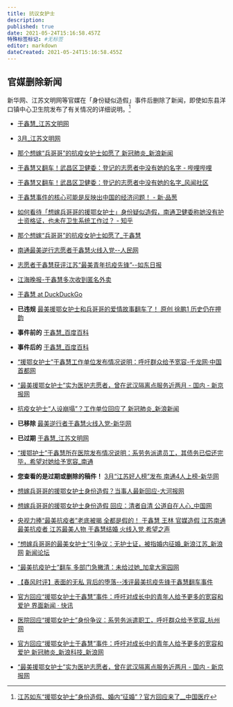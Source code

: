 ```yaml
---
title: 抗议女护士
description:
published: true
date: 2021-05-24T15:16:58.457Z
特殊标签标记: #无标签
editor: markdown
dateCreated: 2021-05-24T15:16:58.455Z
---
```


## 官媒删除新闻

新华网、江苏文明网等官媒在「身份疑似造假」事件后删除了新闻，即使如东县洋口镇中心卫生院发布了有关情况的详细说明。[^the_truth]

[^the_truth]: [江苏如东“援鄂女护士”身份造假、婚内“征婚”？官方回应来了__中国医疗](https://web.archive.org/web/20201018133512/http://med.china.com.cn/content/pid/209633/tid/1023)

+ [于鑫慧_江苏文明网](https://web.archive.org/web/20201018062612/https://wm.jschina.com.cn/haorenbang/jh/2020/2020z/202004/t20200403_6588495.shtml)
+ [3月_江苏文明网](https://web.archive.org/web/20201018062527/https://wm.jschina.com.cn/haorenbang/jh/2020/2020z/index_7938.shtml)

+ [那个想嫁“兵哥哥”的抗疫女护士如愿了 新冠肺炎_新浪新闻](https://web.archive.org/web/20201017121903/https://k.sina.com.cn/article_5044281310_v12ca99fde01901efow.html)
+ [于鑫慧又翻车！武昌区卫健委：登记的志愿者中没有她的名字 - 哔哩哔哩](https://archive.is/VLpYA "https://www.bilibili.com/read/cv7978627/")
+ [于鑫慧又翻车！武昌区卫健委：登记的志愿者中没有她的名字_风闻社区](https://archive.is/yHhR9 "https://user.guancha.cn/main/content?id=395383")
+ [于鑫慧事件的核心可能是反映出中国的经济问题！ - 新·品葱](https://web.archive.org/web/20201017121724/https://www.pincong.rocks/article/25182)
+ [如何看待「想嫁兵哥哥的援鄂女护士」身份疑似造假，南通卫健委称她没有护士资格证，也未在卫生系统工作过？ - 知乎](https://web.archive.org/web/20201017123152/https://www.zhihu.com/question/425632483)
+ [那个想嫁“兵哥哥”的抗疫女护士如愿了_于鑫慧](https://archive.is/hWgOp "http://www.sohu.com/a/423752809_260616")
+ [南通最美逆行志愿者于鑫慧火线入党--人民网](https://web.archive.org/web/20201017124727/http://js.people.com.cn/n2/2020/0325/c360303-33903061.html)
+ [志愿者于鑫慧获评江苏“最美青年抗疫先锋”--如东日报](https://web.archive.org/web/20201017125925/http://49e1de89e0f55079.epaper.routeryun.com/Article/index/aid/3417851.html)
+ [江海晚报-于鑫慧多次收到匿名外卖](https://web.archive.org/web/20201017130011/http://www.zgnt.net/jhwbszb/pc/c/202004/20/content_14707.html)
+ [于鑫慧 at DuckDuckGo](https://archive.is/rCWY0 "https://duckduckgo.com/?q=于鑫慧")
+ **已违规** [最美援鄂女护士和兵哥哥的爱情故事翻车了！ 原创 徐鹏1 历史仍在押韵](https://web.archive.org/web/20201013141627/https://mp.weixin.qq.com/s/eorDDwf8sb1RtD-y9vX-Cg)
+ **事件前的** [于鑫慧_百度百科](https://archive.is/skStP "https://baike.baidu.com/item/于鑫慧/49765912")
+ **事件后的** [于鑫慧_百度百科](https://archive.is/M5L2H "https://baike.baidu.com/item/于鑫慧/49765912")
+ [“援鄂女护士”于鑫慧工作单位发布情况说明：呼吁群众给予宽容-千龙网·中国首都网](https://web.archive.org/web/20201018062027/http://china.qianlong.com/2020/1018/4868504.shtml)
+ [“最美援鄂女护士”实为医护志愿者，曾在武汉隔离点服务近两月 - 国内 - 新京报网](https://web.archive.org/web/20201018062025/http://www.bjnews.com.cn/news/2020/10/16/778138.html)
+ [抗疫女护士“人设崩塌”？工作单位回应了 新冠肺炎_新浪新闻](https://web.archive.org/web/20201018062050/https://news.sina.com.cn/s/2020-10-18/doc-iiznezxr6596294.shtml)
+ **已移除** [最美逆行者于鑫慧火线入党-新华网](https://archive.is/wCtPy "http://www.js.xinhuanet.com/2020-03/25/c_1125765201.htm")
+ **已过期** [于鑫慧_江苏文明网](https://archive.is/mGKdU "https://wm.jschina.com.cn/zt2020/zuji/volunteers/202003/t20200307_6546927.shtml")
+ [“援鄂护士”于鑫慧所在医院发布情况说明：系劳务派遣员工，其债务已偿还完毕，希望对她给予宽容_南通](https://archive.is/ecYkJ "https://www.sohu.com/a/425454209_115362")
+ **您查看的是过期或删除的稿件！** [3月“江苏好人榜”发布 南通4人上榜-新华网](https://archive.is/4QsTy "http://www.js.xinhuanet.com/2020-04/08/c_1125827083.htm")
+ [想嫁兵哥哥的援鄂女护士身份造假？当事人最新回应-大河报网](https://web.archive.org/web/20201018133405/https://www.dahebao.cn/dahe/appweb/1586540?cid=1586540)
+ [想嫁兵哥哥的援鄂女护士身份造假 回应：清者自清 公道自在人心_中国网](https://web.archive.org/web/20201018133211/http://henan.china.com.cn/news/2020-10/15/content_41325294.htm)
+ [央视力捧“最美抗疫者”老底被揭 全都是假的！ 于鑫慧 王林 官媒造假 江苏南通 最美抗疫者 江苏最美人物 于鑫慧结婚 火线入党 希望之声](https://web.archive.org/web/20201018133542/https://www.soundofhope.org/post/431971)
+ [“想嫁兵哥哥的最美女护士”引争议：无护士证，被指婚内征婚_新浪江苏_新浪网](https://web.archive.org/web/20201018133610/https://jiangsu.sina.com.cn/news/general/2020-10-17/detail-iiznctkc6015315.shtml) [新闻论坛](https://archive.is/kVCFL "https://comment5.news.sina.com.cn/comment/skin/default.html?channel=js&newsid=comos-iznctkc6015315")
+ [“最美抗疫护士”翻车 多部门急撇清：未给过她_加拿大家园网](https://web.archive.org/web/20201018133636/https://www.iask.ca/news/world/2020/10/580372.html)
+ [【春风时评】表面的无私 背后的堕落--浅评最美抗疫先锋于鑫慧翻车事件](https://web.archive.org/web/20201018134131/https://blog.cz001.com.cn/index.php?c=Blog&m=detail&id=90536&s=top)
+ [官方回应“援鄂女护士于鑫慧”事件：呼吁对成长中的青年人给予更多的宽容和爱护 界面新闻 · 快讯](https://web.archive.org/web/20201018140207/https://www.jiemian.com/article/5129517.html)
+ [医院回应“援鄂女护士”身份争议：系劳务派遣职工，呼吁群众给予宽容_杭州网](https://web.archive.org/web/20201018140342/https://news.hangzhou.com.cn/shxw/content/2020-10/18/content_7833877.htm)
+ [官方回应“援鄂女护士于鑫慧”事件：呼吁对成长中的青年人给予更多的宽容和爱护 新冠肺炎_新浪科技_新浪网](https://web.archive.org/web/20201018140115/https://finance.sina.com.cn/tech/2020-10-18/doc-iiznctkc6175089.shtml)
+ [“最美援鄂女护士”实为医护志愿者，曾在武汉隔离点服务近两月 - 国内 - 新京报网](https://web.archive.org/web/20201018062025/http://www.bjnews.com.cn/news/2020/10/16/778138.html)
